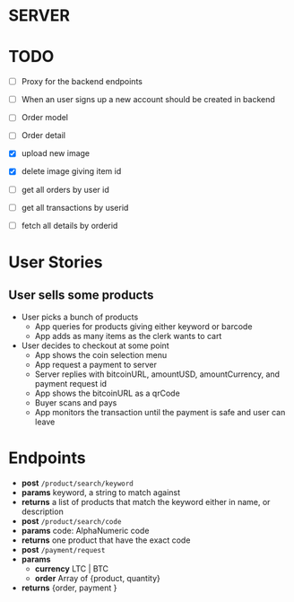 # SERVER
# TODO

- [ ] Proxy for the backend endpoints
- [ ] When an user signs up a new account should be created in backend
- [ ] Order model
- [ ] Order detail
- [x] upload new image
- [x] delete image giving item id
- [ ] get all orders by user id
- [ ] get all transactions by userid
- [ ] fetch all details by orderid


# User Stories

## User sells some products
- User picks a bunch of products
  - App queries for products giving either keyword or barcode
  - App adds as many items as the clerk wants to cart
- User decides to checkout at some point
  - App shows the coin selection menu
  - App request a payment to server
  - Server replies with bitcoinURL, amountUSD, amountCurrency, and payment request id
  - App shows the bitcoinURL as a qrCode
  - Buyer scans and pays
  - App monitors the transaction until the payment is safe and user
  can leave



# Endpoints
-  **post** `/product/search/keyword`
  - **params** keyword, a string to match against
  - **returns** a list of products that match the keyword either in name, or description
-  **post** `/product/search/code`
  - **params** code: AlphaNumeric code
  - **returns** one product that have the exact code
-  **post** `/payment/request`
  - **params**  
    - **currency** LTC | BTC
    - **order** Array of {product, quantity}
  - **returns** {order, payment }
